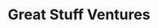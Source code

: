 ---
layout: firm_page
title: "Great Stuff Ventures"
id: "greatstuffventures.com"
permalink: "/greatstuffventuresgreatstuffventures.com/"
website: "https://greatstuffventures.com"
offices: "Amsterdam (Netherlands)"
investment_stages: "Seed, Pre-Series A, Series A"
portfolio_companies: ""
portfolio_link: "https://greatstuffventures.com/#portfolio"
investment_markets: "SaaS, Marketplaces, Fintech, Data, B2B, Enterprise, Professional Services, Proptech, Payments, Crypto, Reg-Tech, Social Impact, KYC, Tourism, Impact Investing, Energy, Hardware, Consumer, B2C, EdTech, SME, Mobile, Digital"
founded_year: "2018"
description: "Great Stuff Ventures is a diverse and inclusive venture capital firm investing in early-stage tech companies. They focus on early business acceleration, helping entrepreneurs close funding rounds and build genuine relationships."
linkedin: "https://www.linkedin.com/company/great-stuff-ventures/"
twitter: ""
instagram: ""
team_page: ""
investor_type: "Venture Capital"
crunchbase: ""
pitchbook: "https://pitchbook.com/profiles/investor/454509-28"

# SEO Optimization
meta_title: "Great Stuff Ventures - VC Firm - projectstartups.com"
meta_description: "Great Stuff Ventures, Great Stuff Ventures is a diverse and inclusive venture capital firm investing in early-stage tech companies. They focus on early business acceleratio..."
meta_keywords: "Great Stuff Ventures, SaaS, Marketplaces, Fintech, Data, B2B, Enterprise, Professional Services, Proptech, Payments, Crypto, Reg-Tech, Social Impact, KYC, Tourism, Impact Investing, Energy, Hardware, Consumer, B2C, EdTech, SME, Mobile, Digital, VC firm, venture capital, startup investor, projectstartups.com"
canonical_url: "https://vc.projectstartups.com/greatstuffventuresgreatstuffventures.com/"
---
